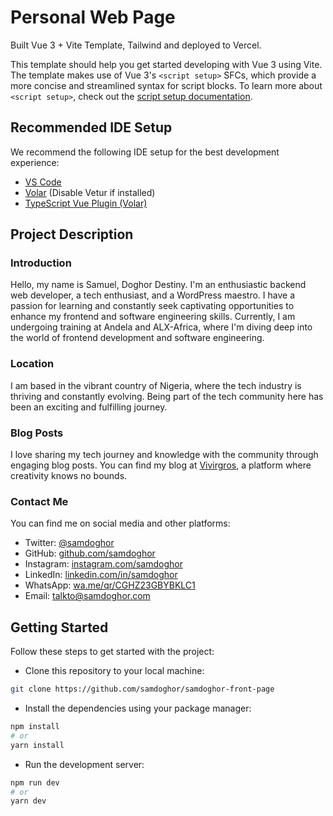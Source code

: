 # Personal Web Page

Built Vue 3 + Vite Template, Tailwind and deployed to Vercel.

This template should help you get started developing with Vue 3 using Vite. The template makes use of Vue 3's `<script setup>` SFCs, which provide a more concise and streamlined syntax for script blocks. To learn more about `<script setup>`, check out the [script setup documentation](https://v3.vuejs.org/api/sfc-script-setup.html#sfc-script-setup).

## Recommended IDE Setup

We recommend the following IDE setup for the best development experience:

- [VS Code](https://code.visualstudio.com/)
- [Volar](https://marketplace.visualstudio.com/items?itemName=Vue.volar) (Disable Vetur if installed)
- [TypeScript Vue Plugin (Volar)](https://marketplace.visualstudio.com/items?itemName=Vue.vscode-typescript-vue-plugin)

## Project Description

### Introduction

Hello, my name is Samuel, Doghor Destiny. I'm an enthusiastic backend web developer, a tech enthusiast, and a WordPress maestro. I have a passion for learning and constantly seek captivating opportunities to enhance my frontend and software engineering skills. Currently, I am undergoing training at Andela and ALX-Africa, where I'm diving deep into the world of frontend development and software engineering.

### Location

I am based in the vibrant country of Nigeria, where the tech industry is thriving and constantly evolving. Being part of the tech community here has been an exciting and fulfilling journey.

### Blog Posts

I love sharing my tech journey and knowledge with the community through engaging blog posts. You can find my blog at [Vivirgros](https://vivirgros.com/), a platform where creativity knows no bounds.

### Contact Me

You can find me on social media and other platforms:

- Twitter: [@samdoghor](https://www.twitter.com/samdoghor)
- GitHub: [github.com/samdoghor](https://www.github.com/samdoghor)
- Instagram: [instagram.com/samdoghor](https://www.instagram.com/samdoghor)
- LinkedIn: [linkedin.com/in/samdoghor](https://www.linkedin.com/in/samdoghor)
- WhatsApp: [wa.me/qr/CGHZ23GBYBKLC1](https://wa.me/qr/CGHZ23GBYBKLC1)
- Email: [talkto@samdoghor.com](mailto:talkto@samdoghor.com)

## Getting Started

Follow these steps to get started with the project:

- Clone this repository to your local machine:

```bash
git clone https://github.com/samdoghor/samdoghor-front-page
```

- Install the dependencies using your package manager:

```bash
npm install
# or
yarn install
```

- Run the development server:

```bash
npm run dev
# or
yarn dev
```

